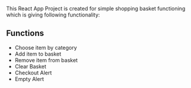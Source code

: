 This React App Project is created for simple shopping basket functioning which is giving following functionality:

## Functions
- Choose item by category
- Add item to basket
- Remove item from basket
- Clear Basket
- Checkout Alert
- Empty Alert
